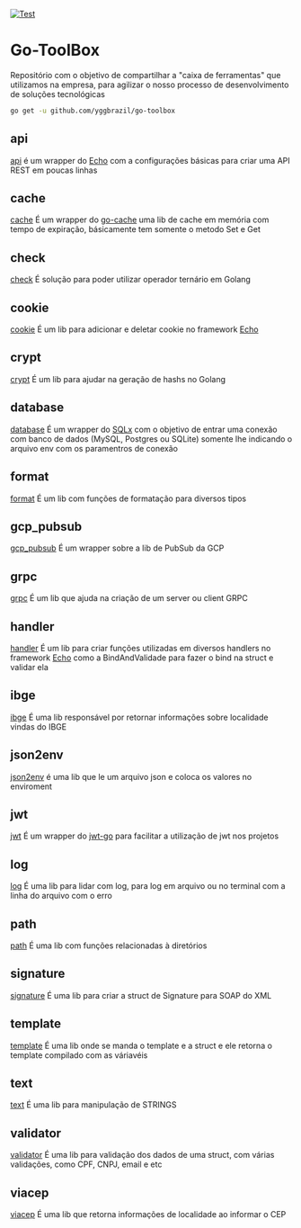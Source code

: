 [![Test](https://github.com/yggbrazil/go-toolbox/actions/workflows/test.yml/badge.svg)](https://github.com/yggbrazil/go-toolbox/actions/workflows/test.yml)

# Go-ToolBox #
Repositório com o objetivo de compartilhar a "caixa de ferramentas" que utilizamos na empresa, para agilizar o nosso processo de desenvolvimento de soluções tecnológicas

```sh
go get -u github.com/yggbrazil/go-toolbox
```

## api ##

[api](https://github.com/yggbrazil/go-toolbox/tree/master/api) é um wrapper do [Echo](https://github.com/labstack/echo) com a configurações básicas para criar uma API REST em poucas linhas

## cache ##

[cache](https://github.com/yggbrazil/go-toolbox/tree/master/cache) É um wrapper do [go-cache](https://github.com/patrickmn/go-cache) uma lib de cache em memória com tempo de expiração, básicamente tem somente o metodo Set e Get

## check ##

[check](https://github.com/yggbrazil/go-toolbox/tree/master/check) É solução para poder utilizar operador ternário em Golang

## cookie ##

[cookie](https://github.com/yggbrazil/go-toolbox/tree/master/cookie) É um lib para adicionar e deletar cookie no framework [Echo](https://github.com/labstack/echo)

## crypt ##

[crypt](https://github.com/yggbrazil/go-toolbox/tree/master/crypt) É um lib para ajudar na geração de hashs no Golang

## database ##

[database](https://github.com/yggbrazil/go-toolbox/tree/master/database) É um wrapper do [SQLx](https://github.com/jmoiron/sqlx) com o objetivo de entrar uma conexão com banco de dados (MySQL, Postgres ou SQLite) somente lhe indicando o arquivo env com os paramentros de conexão

## format ##

[format](https://github.com/yggbrazil/go-toolbox/tree/master/format) É um lib com funções de formatação para diversos tipos
## gcp_pubsub ##

[gcp_pubsub](https://github.com/yggbrazil/go-toolbox/tree/master/gcp_pubsub) É um wrapper sobre a lib de PubSub da GCP

## grpc ##

[grpc](https://github.com/yggbrazil/go-toolbox/tree/master/grpc) É um lib que ajuda na criação de um server ou client GRPC

## handler ##

[handler](https://github.com/yggbrazil/go-toolbox/tree/master/handler) É um lib para criar funções utilizadas em diversos handlers no framework [Echo](https://github.com/labstack/echo) como a BindAndValidade para fazer o bind na struct e validar ela

## ibge ##
[ibge](https://github.com/yggbrazil/go-toolbox/tree/master/ibge) É uma lib responsável por retornar informações sobre localidade vindas do IBGE

## json2env ##

[json2env](https://github.com/yggbrazil/go-toolbox/tree/master/json2env) é uma lib que le um arquivo json e coloca os valores no enviroment

## jwt ##

[jwt](https://github.com/yggbrazil/go-toolbox/tree/master/jwt) É um wrapper do [jwt-go](https://github.com/dgrijalva/jwt-go) para facilitar a utilização de jwt nos projetos

## log ##

[log](https://github.com/yggbrazil/go-toolbox/tree/master/log) É uma lib para lidar com log, para log em arquivo ou no terminal com a linha do arquivo com o erro

## path ##
[path](https://github.com/yggbrazil/go-toolbox/tree/master/path) É uma lib com funções relacionadas à diretórios

## signature ##
[signature](https://github.com/yggbrazil/go-toolbox/tree/master/signature) É uma lib para criar a struct de Signature para SOAP do XML

## template ##
[template](https://github.com/yggbrazil/go-toolbox/tree/master/template) É uma lib onde se manda o template e a struct e ele retorna o template compilado com as váriavéis

## text ##
[text](https://github.com/yggbrazil/go-toolbox/tree/master/text) É uma lib para manipulação de STRINGS

## validator ##
[validator](https://github.com/yggbrazil/go-toolbox/tree/master/validator) É uma lib para validação dos dados de uma struct, com várias validações, como CPF, CNPJ, email e etc

## viacep ##
[viacep](https://github.com/yggbrazil/go-toolbox/tree/master/viacep) É uma lib que retorna informações de localidade ao informar o CEP
